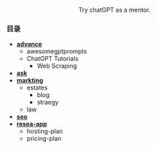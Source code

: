 <p align="center">
    Try chatGPT as a mentor.
</p>

### 目录
- [**advance**](https://github.com/SinsamutQ/chatGPT-mentor/tree/main/advance)
    - awesomegptprompts
    - ChatGPT Tutorials
        - Web Scraping
- [**ask**](https://github.com/SinsamutQ/chatGPT-mentor/tree/main/ask)
- [**markting**](https://github.com/SinsamutQ/chatGPT-mentor/tree/main/markting)
    - estates
        - blog
        - straegy
    - law
- [**seo**](https://github.com/SinsamutQ/chatGPT-mentor/tree/main/seo)
- [**resea-app**](https://github.com/SinsamutQ/chatGPT-mentor/tree/main/resea-app)
    - hosting-plan
    - pricing-plan
